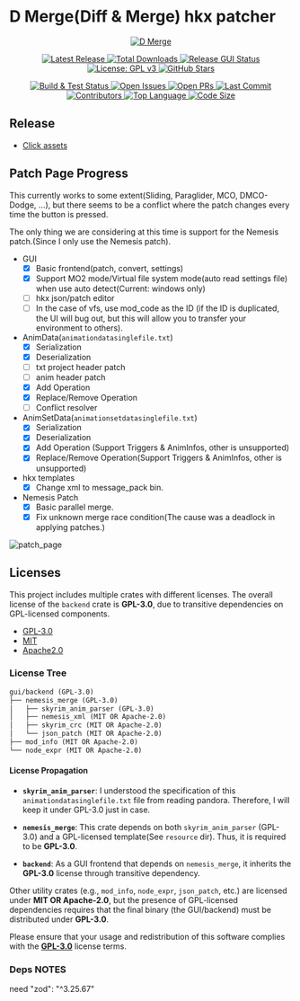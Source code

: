 # D Merge(Diff & Merge) hkx patcher

<div align="center">
  <a href="https://github.com/SARDONYX-sard/d-merge/releases">
    <img src="./gui/backend/icons/icon.svg" alt="D Merge"/>
  </a>

  <!-- Release Badges -->
  <p>
    <a href="https://github.com/SARDONYX-sard/d-merge/releases/latest">
      <img src="https://img.shields.io/github/v/release/SARDONYX-sard/d-merge?style=flat-square" alt="Latest Release">
    </a>
    <a href="https://github.com/SARDONYX-sard/d-merge/releases">
      <img src="https://img.shields.io/github/downloads/SARDONYX-sard/d-merge/total?style=flat-square" alt="Total Downloads">
    </a>
    <a href="https://github.com/SARDONYX-sard/d-merge/actions/workflows/release-gui.yaml">
      <img src="https://github.com/SARDONYX-sard/d-merge/actions/workflows/release-gui.yaml/badge.svg?style=flat-square" alt="Release GUI Status">
    </a>
    <a href="https://opensource.org/licenses/GPL-3.0">
      <img src="https://img.shields.io/badge/License-GPLv3-blue.svg?style=flat-square" alt="License: GPL v3">
    </a>
    <a href="https://github.com/SARDONYX-sard/d-merge/stargazers">
      <img src="https://img.shields.io/github/stars/SARDONYX-sard/d-merge?style=social" alt="GitHub Stars">
    </a>
  </p>

  <!-- Development Badges -->
  <p>
    <a href="https://github.com/SARDONYX-sard/d-merge/actions/workflows/build-and-test.yaml">
      <img src="https://github.com/SARDONYX-sard/d-merge/actions/workflows/build-and-test.yaml/badge.svg?style=flat-square" alt="Build & Test Status">
    </a>
    <a href="https://github.com/SARDONYX-sard/d-merge/issues">
      <img src="https://img.shields.io/github/issues/SARDONYX-sard/d-merge?style=flat-square" alt="Open Issues">
    </a>
    <a href="https://github.com/SARDONYX-sard/d-merge/pulls">
      <img src="https://img.shields.io/github/issues-pr/SARDONYX-sard/d-merge?style=flat-square" alt="Open PRs">
    </a>
    <a href="https://github.com/SARDONYX-sard/d-merge/commits/main">
      <img src="https://img.shields.io/github/last-commit/SARDONYX-sard/d-merge?style=flat-square" alt="Last Commit">
    </a>
    <a href="https://github.com/SARDONYX-sard/d-merge/graphs/contributors">
      <img src="https://img.shields.io/github/contributors/SARDONYX-sard/d-merge?style=flat-square" alt="Contributors">
    </a>
    <a href="https://github.com/SARDONYX-sard/d-merge">
      <img src="https://img.shields.io/github/languages/top/SARDONYX-sard/d-merge?style=flat-square" alt="Top Language">
    </a>
    <a href="https://github.com/SARDONYX-sard/d-merge">
      <img src="https://img.shields.io/github/languages/code-size/SARDONYX-sard/d-merge?style=flat-square" alt="Code Size">
    </a>
  </p>
</div>

## Release

- [Click assets](https://github.com/SARDONYX-sard/d-merge/releases)

## Patch Page Progress

This currently works to some extent(Sliding, Paraglider, MCO, DMCO-Dodge, ...), but there seems to be a conflict where the patch changes every time the button is pressed.

The only thing we are considering at this time is support for the Nemesis patch.(Since I only use the Nemesis patch).

- GUI
  - [x] Basic frontend(patch, convert, settings)
  - [x] Support MO2 mode/Virtual file system mode(auto read settings file) when use auto detect(Current: windows only)
  - [ ] hkx json/patch editor
  - [ ] In the case of vfs, use mod_code as the ID (if the ID is duplicated, the UI will bug out, but this will allow you to transfer your environment to others).

- AnimData(`animationdatasinglefile.txt`)
  - [x] Serialization
  - [x] Deserialization
  - [ ] txt project header patch
  - [ ] anim header patch
  - [x] Add Operation
  - [x] Replace/Remove Operation
  - [ ] Conflict resolver

- AnimSetData(`animationsetdatasinglefile.txt`)
  - [x] Serialization
  - [x] Deserialization
  - [x] Add Operation (Support Triggers & AnimInfos, other is unsupported)
  - [x] Replace/Remove Operation(Support Triggers & AnimInfos, other is unsupported)

- hkx templates
  - [x] Change xml to message_pack bin.

- Nemesis Patch
  - [x] Basic parallel merge.
  - [x] Fix unknown merge race condition(The cause was a deadlock in applying patches.)

![patch_page](https://github.com/user-attachments/assets/a601c347-10f1-459e-bb70-ecbee5f82590)

## Licenses

This project includes multiple crates with different licenses. The overall license of the `backend` crate is **GPL-3.0**, due to transitive dependencies on GPL-licensed components.

- [GPL-3.0](./LICENSE)
- [MIT](./LICENSES/LICENSE-MIT)
- [Apache2.0](./LICENSES/LICENSE-APACHE)

### License Tree

```txt
gui/backend (GPL-3.0)
├── nemesis_merge (GPL-3.0)
│   ├── skyrim_anim_parser (GPL-3.0)
│   ├── nemesis_xml (MIT OR Apache-2.0)
│   ├── skyrim_crc (MIT OR Apache-2.0)
│   └── json_patch (MIT OR Apache-2.0)
├── mod_info (MIT OR Apache-2.0)
└── node_expr (MIT OR Apache-2.0)
```

#### License Propagation

- **`skyrim_anim_parser`**:
  I understood the specification of this `animationdatasinglefile.txt` file from reading pandora. Therefore, I will keep it under GPL-3.0 just in case.

- **`nemesis_merge`**:
  This crate depends on both `skyrim_anim_parser` (GPL-3.0) and a GPL-licensed template(See `resource` dir). Thus, it is required to be **GPL-3.0**.

- **`backend`**:
  As a GUI frontend that depends on `nemesis_merge`, it inherits the **GPL-3.0** license through transitive dependency.

Other utility crates (e.g., `mod_info`, `node_expr`, `json_patch`, etc.) are licensed under **MIT OR Apache-2.0**, but the presence of GPL-licensed dependencies requires that the final binary (the GUI/backend) must be distributed under **GPL-3.0**.

Please ensure that your usage and redistribution of this software complies with the [**GPL-3.0**](./LICENSE) license terms.

### Deps NOTES

need "zod": "^3.25.67"
